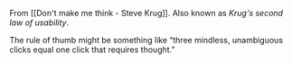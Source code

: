 From [[Don't make me think - Steve Krug]]. Also known as *Krug's second law of usability*.

The rule of thumb might be something like “three mindless, unambiguous clicks equal one click that requires thought.”

 